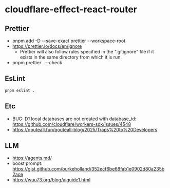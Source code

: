 # cloudflare-effect-react-router

## Prettier

- pnpm add -D --save-exact prettier --workspace-root
- https://prettier.io/docs/en/ignore
  - Prettier will also follow rules specified in the ".gitignore" file if it exists in the same directory from which it is run.
- pnpm prettier . --check

## EsLint

```
pnpm eslint .
```

## Etc

- BUG: D1 local databases are not created with database_id: https://github.com/cloudflare/workers-sdk/issues/4548
- https://qouteall.fun/qouteall-blog/2025/Traps%20to%20Developers

## LLM

- https://agents.md/
- boost prompt: https://gist.github.com/burkeholland/352ecf6be68fab1e0902d80a235b2ace
- https://wuu73.org/blog/aiguide1.html

